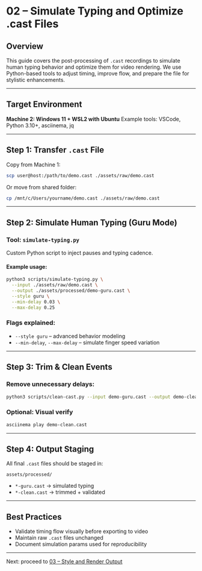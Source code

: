# 02 – Simulate Typing and Optimize .cast Files

## Overview

This guide covers the post-processing of `.cast` recordings to simulate human typing behavior and optimize them for video rendering. We use Python-based tools to adjust timing, improve flow, and prepare the file for stylistic enhancements.

---

## Target Environment

**Machine 2: Windows 11 + WSL2 with Ubuntu**
Example tools: VSCode, Python 3.10+, asciinema, jq

---

## Step 1: Transfer `.cast` File

Copy from Machine 1:

```bash
scp user@host:/path/to/demo.cast ./assets/raw/demo.cast
```

Or move from shared folder:

```bash
cp /mnt/c/Users/yourname/demo.cast ./assets/raw/demo.cast
```

---

## Step 2: Simulate Human Typing (Guru Mode)

### Tool: `simulate-typing.py`

Custom Python script to inject pauses and typing cadence.

#### Example usage:

```bash
python3 scripts/simulate-typing.py \
  --input ./assets/raw/demo.cast \
  --output ./assets/processed/demo-guru.cast \
  --style guru \
  --min-delay 0.03 \
  --max-delay 0.25
```

### Flags explained:

* `--style guru` – advanced behavior modeling
* `--min-delay`, `--max-delay` – simulate finger speed variation

---

## Step 3: Trim & Clean Events

### Remove unnecessary delays:

```bash
python3 scripts/clean-cast.py --input demo-guru.cast --output demo-clean.cast
```

### Optional: Visual verify

```bash
asciinema play demo-clean.cast
```

---

## Step 4: Output Staging

All final `.cast` files should be staged in:

```
assets/processed/
```

* `*-guru.cast` → simulated typing
* `*-clean.cast` → trimmed + validated

---

## Best Practices

* Validate timing flow visually before exporting to video
* Maintain raw `.cast` files unchanged
* Document simulation params used for reproducibility

---

Next: proceed to [03 – Style and Render Output](./03-style-and-render-output.md)
